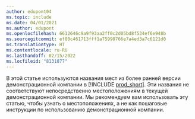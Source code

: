 ```yaml
---
author: edupont04
ms.topic: include
ms.date: 04/01/2021
ms.author: edupont
ms.openlocfilehash: 6612646c9a9f93aa2ff0c2d05bd8f534ef6e948b
ms.sourcegitcommit: ef80c461713fff1a75998766e7a4ed3a7c6121d0
ms.translationtype: HT
ms.contentlocale: ru-RU
ms.lasthandoff: 02/15/2022
ms.locfileid: "8131877"
---
```

В этой статье используются названия мест из более ранней версии демонстрационной компании в [!INCLUDE [prod_short](prod_short.md)]. Эти названия не соответствуют непосредственно местоположениям в текущей демонстрационной компании. Мы рекомендуем вам использовать эту статью, чтобы узнать о местоположениях, а не как пошаговые инструкции по использованию демонстрационной компании.